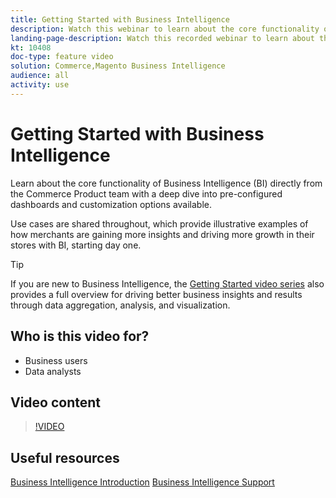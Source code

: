 ```yaml
---
title: Getting Started with Business Intelligence
description: Watch this webinar to learn about the core functionality of Business Intelligence for your Adobe Commerce or Magento Open Source store.
landing-page-description: Watch this recorded webinar to learn about the core functionality of Business Intelligence for your Adobe Commerce or Magento Open Source store.
kt: 10408
doc-type: feature video
solution: Commerce,Magento Business Intelligence
audience: all
activity: use
---
```

# Getting Started with Business Intelligence

Learn about the core functionality of Business Intelligence (BI) directly from the Commerce Product team with a deep dive into pre-configured dashboards and customization options available.

Use cases are shared throughout, which provide illustrative examples of how merchants are gaining more insights and driving more growth in their stores with BI, starting day one.

>[!TIP]
>
>If you are new to Business Intelligence, the [Getting Started video series](1-overview.md) also provides a full overview for driving better business insights and results through data aggregation, analysis, and visualization.

## Who is this video for?

- Business users
- Data analysts

## Video content

>[!VIDEO](https://video.tv.adobe.com/v/342501?quality=12&learn=on)

## Useful resources

[Business Intelligence Introduction](https://docs.magento.com/mbi/getting-started/getting-started.html)
[Business Intelligence Support](https://support.magento.com/hc/en-us/articles/360016730811)
